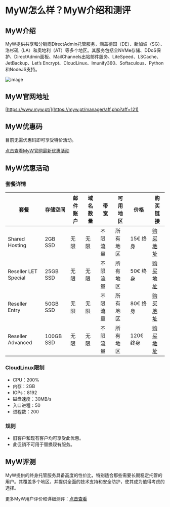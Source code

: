 # MyW怎么样？MyW介绍和测评

## MyW介绍

MyW提供共享和分销商DirectAdmin托管服务，涵盖德国（DE）、新加坡（SG）、洛杉矶（LA）和奥地利（AT）等多个地区。其服务包括全NVMe存储、DDoS保护、DirectAdmin面板、MailChannels出站邮件服务、LiteSpeed、LSCache、JetBackup、Let’s Encrypt、CloudLinux、Imunify360、Softaculous、Python和NodeJS支持。

![image](https://github.com/asocial2153/MyW/assets/169743861/b2c0a20b-a258-4c77-8d0f-cb80573e2728)

## MyW官网地址

[https://www.myw.pt/](https://myw.pt/manager/aff.php?aff=121)

## MyW优惠码

目前无需优惠码即可享受特价活动。

[点击查看MyW官网最新优惠活动](https://myw.pt/manager/aff.php?aff=121)

## MyW优惠活动

### 套餐详情

| 套餐                | 存储空间      | 邮件账户   | 域名数量   | 带宽        | 可用地区 | 价格        | 购买链接                                                                                      |
|-------------------|-----------|--------|--------|----------|-------|-----------|-----------------------------------------------------------------------------------------|
| Shared Hosting    | 2GB SSD   | 无限     | 无限     | 不限流量     | 所有地区  | 15€ 终身  | [购买地址](https://myw.pt/manager/aff.php?aff=121&pid=10)                                |
| Reseller LET Special | 25GB SSD  | 无限     | 无限     | 不限流量     | 所有地区  | 50€ 终身  | [购买地址](https://myw.pt/manager/aff.php?aff=121&pid=297)                               |
| Reseller Entry    | 50GB SSD  | 无限     | 无限     | 不限流量     | 所有地区  | 80€ 终身  | [购买地址](https://myw.pt/manager/aff.php?aff=121&pid=194)                               |
| Reseller Advanced | 100GB SSD | 无限     | 无限     | 不限流量     | 所有地区  | 120€ 终身 | [购买地址](https://myw.pt/manager/aff.php?aff=121&pid=195)                               |

### CloudLinux限制

- CPU：200%
- 内存：2GB
- IOPs：8192
- 磁盘速度：30MB/s
- 入口进程：50
- 进程数：200

### 规则

- 旧客户和现有客户均可享受此优惠。
- 此促销不可用于替换现有服务。

## MyW评测

MyW提供的终身托管服务具备高度的性价比，特别适合那些需要长期稳定托管的用户。其覆盖多个地区，并提供全面的技术支持和安全防护，使其成为值得考虑的选择。

更多MyW用户评价和详细测评：[点击查看](https://myw.pt/manager/aff.php?aff=121)
